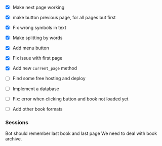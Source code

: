 - [x] Make next page working
- [x] make button previous page, for all pages but first
- [x] Fix wrong symbols in text
- [x] Make splitting by words 
- [x] Add menu button
- [x] Fix issue with first page
- [x] Add new ```current_page``` method

- [ ] Find some free hosting and deploy
- [ ] Implement a database
- [ ] Fix: error when clicking button and book not loaded yet
- [ ] Add other book formats


### Sessions
Bot should remember last book and last page
We need to deal with book archive. 
